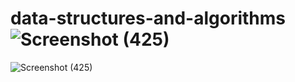 # data-structures-and-algorithms![Screenshot (425)](https://user-images.githubusercontent.com/97829483/155859728-cf2f04c0-49ca-443d-8384-12b6be3f7c8d.png)
![Screenshot (425)](https://user-images.githubusercontent.com/97829483/155859743-00652dff-1a65-453d-99c9-1d464fc7426f.png)
